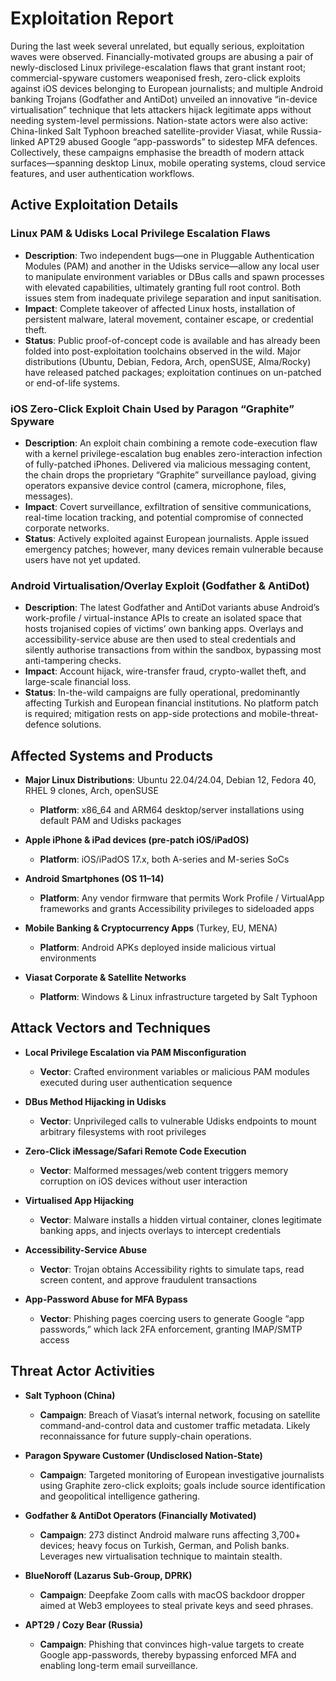 # Exploitation Report

During the last week several unrelated, but equally serious, exploitation waves were observed.  Financially-motivated groups are abusing a pair of newly-disclosed Linux privilege-escalation flaws that grant instant root; commercial-spyware customers weaponised fresh, zero-click exploits against iOS devices belonging to European journalists; and multiple Android banking Trojans (Godfather and AntiDot) unveiled an innovative “in-device virtualisation” technique that lets attackers hijack legitimate apps without needing system-level permissions.  Nation-state actors were also active: China-linked Salt Typhoon breached satellite-provider Viasat, while Russia-linked APT29 abused Google “app-passwords” to sidestep MFA defences.  Collectively, these campaigns emphasise the breadth of modern attack surfaces—spanning desktop Linux, mobile operating systems, cloud service features, and user authentication workflows.

## Active Exploitation Details

### Linux PAM & Udisks Local Privilege Escalation Flaws
- **Description**: Two independent bugs—one in Pluggable Authentication Modules (PAM) and another in the Udisks service—allow any local user to manipulate environment variables or DBus calls and spawn processes with elevated capabilities, ultimately granting full root control.  Both issues stem from inadequate privilege separation and input sanitisation.  
- **Impact**: Complete takeover of affected Linux hosts, installation of persistent malware, lateral movement, container escape, or credential theft.  
- **Status**: Public proof-of-concept code is available and has already been folded into post-exploitation toolchains observed in the wild.  Major distributions (Ubuntu, Debian, Fedora, Arch, openSUSE, Alma/Rocky) have released patched packages; exploitation continues on un-patched or end-of-life systems.  

### iOS Zero-Click Exploit Chain Used by Paragon “Graphite” Spyware
- **Description**: An exploit chain combining a remote code-execution flaw with a kernel privilege-escalation bug enables zero-interaction infection of fully-patched iPhones.  Delivered via malicious messaging content, the chain drops the proprietary “Graphite” surveillance payload, giving operators expansive device control (camera, microphone, files, messages).  
- **Impact**: Covert surveillance, exfiltration of sensitive communications, real-time location tracking, and potential compromise of connected corporate networks.  
- **Status**: Actively exploited against European journalists.  Apple issued emergency patches; however, many devices remain vulnerable because users have not yet updated.  

### Android Virtualisation/Overlay Exploit (Godfather & AntiDot)
- **Description**: The latest Godfather and AntiDot variants abuse Android’s work-profile / virtual-instance APIs to create an isolated space that hosts trojanised copies of victims’ own banking apps.  Overlays and accessibility-service abuse are then used to steal credentials and silently authorise transactions from within the sandbox, bypassing most anti-tampering checks.  
- **Impact**: Account hijack, wire-transfer fraud, crypto-wallet theft, and large-scale financial loss.  
- **Status**: In-the-wild campaigns are fully operational, predominantly affecting Turkish and European financial institutions.  No platform patch is required; mitigation rests on app-side protections and mobile-threat-defence solutions.  

## Affected Systems and Products

- **Major Linux Distributions**: Ubuntu 22.04/24.04, Debian 12, Fedora 40, RHEL 9 clones, Arch, openSUSE  
  - **Platform**: x86_64 and ARM64 desktop/server installations using default PAM and Udisks packages  

- **Apple iPhone & iPad devices (pre-patch iOS/iPadOS)**  
  - **Platform**: iOS/iPadOS 17.x, both A-series and M-series SoCs  

- **Android Smartphones (OS 11–14)**  
  - **Platform**: Any vendor firmware that permits Work Profile / VirtualApp frameworks and grants Accessibility privileges to sideloaded apps  

- **Mobile Banking & Cryptocurrency Apps** (Turkey, EU, MENA)  
  - **Platform**: Android APKs deployed inside malicious virtual environments  

- **Viasat Corporate & Satellite Networks**  
  - **Platform**: Windows & Linux infrastructure targeted by Salt Typhoon  

## Attack Vectors and Techniques

- **Local Privilege Escalation via PAM Misconfiguration**  
  - **Vector**: Crafted environment variables or malicious PAM modules executed during user authentication sequence  

- **DBus Method Hijacking in Udisks**  
  - **Vector**: Unprivileged calls to vulnerable Udisks endpoints to mount arbitrary filesystems with root privileges  

- **Zero-Click iMessage/Safari Remote Code Execution**  
  - **Vector**: Malformed messages/web content triggers memory corruption on iOS devices without user interaction  

- **Virtualised App Hijacking**  
  - **Vector**: Malware installs a hidden virtual container, clones legitimate banking apps, and injects overlays to intercept credentials  

- **Accessibility-Service Abuse**  
  - **Vector**: Trojan obtains Accessibility rights to simulate taps, read screen content, and approve fraudulent transactions  

- **App-Password Abuse for MFA Bypass**  
  - **Vector**: Phishing pages coercing users to generate Google “app passwords,” which lack 2FA enforcement, granting IMAP/SMTP access  

## Threat Actor Activities

- **Salt Typhoon (China)**  
  - **Campaign**: Breach of Viasat’s internal network, focusing on satellite command-and-control data and customer traffic metadata.  Likely reconnaissance for future supply-chain operations.  

- **Paragon Spyware Customer (Undisclosed Nation-State)**  
  - **Campaign**: Targeted monitoring of European investigative journalists using Graphite zero-click exploits; goals include source identification and geopolitical intelligence gathering.  

- **Godfather & AntiDot Operators (Financially Motivated)**  
  - **Campaign**: 273 distinct Android malware runs affecting 3,700+ devices; heavy focus on Turkish, German, and Polish banks.  Leverages new virtualisation technique to maintain stealth.  

- **BlueNoroff (Lazarus Sub-Group, DPRK)**  
  - **Campaign**: Deepfake Zoom calls with macOS backdoor dropper aimed at Web3 employees to steal private keys and seed phrases.  

- **APT29 / Cozy Bear (Russia)**  
  - **Campaign**: Phishing that convinces high-value targets to create Google app-passwords, thereby bypassing enforced MFA and enabling long-term email surveillance.  

